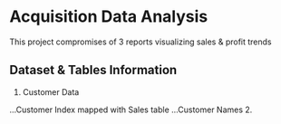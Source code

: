 # Acquisition Data Analysis
This project compromises of 3 reports visualizing sales & profit trends

## Dataset & Tables Information
1. Customer Data

...Customer Index mapped with Sales table
...Customer Names
2. 
